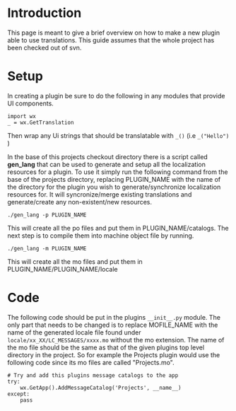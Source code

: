 # Introduction #

This page is meant to give a brief overview on how to make a new plugin able to use translations. This guide assumes that the whole project has been checked out of svn.

# Setup #

In creating a plugin be sure to do the following in any modules that provide UI components.

```
import wx
_ = wx.GetTranslation
```

Then wrap any Ui strings that should be translatable with `_()` (i.e `_("Hello")` )

In the base of this projects checkout directory there is a script called **gen\_lang** that can be used to generate and setup all the localization resources for a plugin. To use it simply run the following command from the base of the projects directory, replacing PLUGIN\_NAME with the name of the directory for the plugin you wish to generate/synchronize localization resources for. It will syncronize/merge existing translations and generate/create any non-existent/new resources.

```
./gen_lang -p PLUGIN_NAME
```

This will create all the po files and put them in PLUGIN\_NAME/catalogs. The next step is to compile them into machine object file by running.

```
./gen_lang -m PLUGIN_NAME
```

This will create all the mo files and put them in PLUGIN\_NAME/PLUGIN\_NAME/locale

# Code #

The following code should be put in the plugins `__init__.py` module. The only part that needs to be changed is to replace MOFILE\_NAME with the name of the generated locale file found under `locale/xx_XX/LC_MESSAGES/xxxx.mo` without the mo extension. The name of the mo file should be the same as that of the given plugins top level directory in the project. So for example the Projects plugin would use the following code since its mo files are called "Projects.mo".

```
# Try and add this plugins message catalogs to the app
try:
    wx.GetApp().AddMessageCatalog('Projects', __name__)
except:
    pass
```